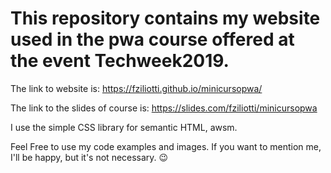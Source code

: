 # This repository contains my website used in the pwa course offered at the event Techweek2019.

The link to website is: https://fziliotti.github.io/minicursopwa/

The link to the slides of course is: https://slides.com/fziliotti/minicursopwa

I use the simple CSS library for semantic HTML, awsm.

Feel Free to use my code examples and images. If you want to mention me, I'll be happy, but it's not necessary. 😉
